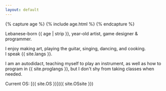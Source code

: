 ```yaml
---
layout: default
---
```

{% capture age %}
{% include age.html %} 
{% endcapture %}

Lebanese-born {{ age | strip }}, year-old artist, game designer & programmer.

I enjoy making art, playing the guitar, singing, dancing, and cooking.<br>I speak {{ site.langs }}.

I am an autodidact, teaching myself to play an instrument, as well as how to program in {{ site.proglangs }}, but I don't shy from taking classes when needed.


Current OS: [{{ site.OS }}]({{ site.OSsite }})

